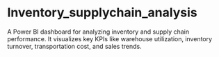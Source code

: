 # Inventory_supplychain_analysis
A Power BI dashboard for analyzing inventory and supply chain performance. It visualizes key KPIs like warehouse utilization, inventory turnover, transportation cost, and sales trends.
